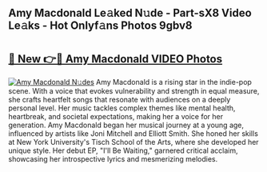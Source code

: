 ## Amy Macdonald Le𝚊ked N𝚞de - Part-sX8 Video Le𝚊ks - Hot Onlyf𝚊ns Photos 9gbv8

# <h2><a href="http://ac22340.deff.icu/?id=Amy+Macdonald">🔗 New 👉🔴 Amy Macdonald VIDEO Photos</a></h2>

[![Amy Macdonald N𝚞des](https://i.imgur.com/rIISA9y.gif)](http://ac22340.deff.icu/?id=Amy+Macdonald)
Amy Macdonald is a rising star in the indie-pop scene. With a voice that evokes vulnerability and strength in equal measure, she crafts heartfelt songs that resonate with audiences on a deeply personal level. Her music tackles complex themes like mental health, heartbreak, and societal expectations, making her a voice for her generation. Amy Macdonald began her musical journey at a young age, influenced by artists like Joni Mitchell and Elliott Smith. She honed her skills at New York University's Tisch School of the Arts, where she developed her unique style. Her debut EP, "I'll Be Waiting," garnered critical acclaim, showcasing her introspective lyrics and mesmerizing melodies.
